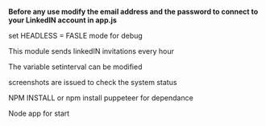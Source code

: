 <b>Before any use modify the email address and the password to connect to your LinkedIN account in app.js</b>

set HEADLESS = FASLE mode for debug

This module sends linkedIN invitations every hour

The variable setinterval can be modified

screenshots are issued to check the system status

NPM INSTALL
or npm install puppeteer for dependance

Node app for start
